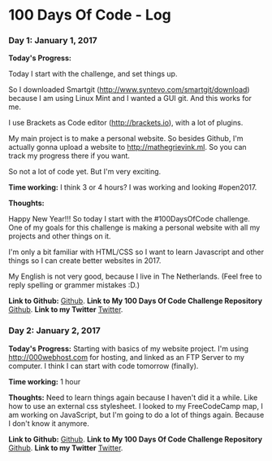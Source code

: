 # 100 Days Of Code - Log

### Day 1: January 1, 2017

**Today's Progress:** 

Today I start with the challenge, and set things up. 

So I downloaded Smartgit (http://www.syntevo.com/smartgit/download) because I am using Linux Mint and I wanted a GUI git. And this works for me. 

I use Brackets as Code editor (http://brackets.io), with a lot of plugins. 

My main project is to make a personal website. So besides Github, I'm actually gonna upload a website to http://mathegrievink.ml.
So you can track my progress there if you want.

So not a lot of code yet. But I'm very exciting.

**Time working:**
I think 3 or 4 hours? I was working and looking #open2017.

**Thoughts:** 

Happy New Year!!!
So today I start with the #100DaysOfCode challenge.
One of my goals for this challenge is making a personal website with all my projects and other things on it. 

I'm only a bit familiar with HTML/CSS so I want to learn Javascript and other things so I can create better websites in 2017. 

My English is not very good, because I live in The Netherlands. (Feel free to reply spelling or grammer mistakes :D.)


**Link to Github:** [Github](https://github.com/Mathingss).
**Link to My 100 Days Of Code Challenge Repository** [Github](https://github.com/Mathingss/My-100-Days-Of-Code-Challenge).
**Link to my Twitter** [Twitter](https://twitter.com/Mathe_Grievink).

### Day 2: January 2, 2017

**Today's Progress:**
Starting with basics of my website project. I'm using http://000webhost.com for hosting, and linked as an FTP Server to my computer. I think I can start with code tomorrow (finally).

**Time working:**
1 hour

**Thoughts:**
Need to learn things again because I haven't did it a while. Like how to use an external css stylesheet. I looked to my FreeCodeCamp map, I am working on JavaScript, but I'm going to do a lot of things again. Because I don't know it anymore. 

**Link to Github:** [Github](https://github.com/Mathingss).
**Link to My 100 Days Of Code Challenge Repository** [Github](https://github.com/Mathingss/My-100-Days-Of-Code-Challenge).
**Link to my Twitter** [Twitter](https://twitter.com/Mathe_Grievink).